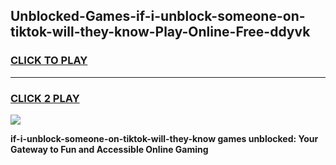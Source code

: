
## Unblocked-Games-if-i-unblock-someone-on-tiktok-will-they-know-Play-Online-Free-ddyvk
<h3>
<a href="https://premium76.site?title=if-i-unblock-someone-on-tiktok-will-they-know&ref=26A">CLICK TO PLAY</a></h3>
<hr>

<h3>
<a href="https://premium76.site?title=if-i-unblock-someone-on-tiktok-will-they-know&ref=26A">CLICK 2 PLAY</a>
  
</h3>

<a href="https://premium76.site?title=if-i-unblock-someone-on-tiktok-will-they-know&ref=26A"><img src="https://clearcache.store/games.png"></a>


**if-i-unblock-someone-on-tiktok-will-they-know games unblocked: Your Gateway to Fun and Accessible Online Gaming**
